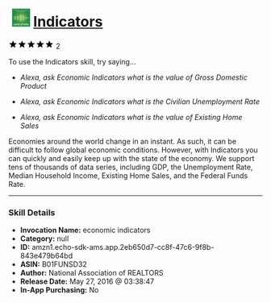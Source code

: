 # &nbsp;<img src="skill_icon" alt="Indicators icon" width="36"> [Indicators](http://alexa.amazon.com/#skills/amzn1.echo-sdk-ams.app.2eb650d7-cc8f-47c6-9f8b-843e479b64bd)
![5 stars](../../images/ic_star_black_18dp_1x.png)![5 stars](../../images/ic_star_black_18dp_1x.png)![5 stars](../../images/ic_star_black_18dp_1x.png)![5 stars](../../images/ic_star_black_18dp_1x.png)![5 stars](../../images/ic_star_black_18dp_1x.png) 2

To use the Indicators skill, try saying...

* *Alexa, ask Economic Indicators what is the value of Gross Domestic Product*

* *Alexa, ask Economic Indicators what is the Civilian Unemployment Rate*

* *Alexa, ask Economic Indicators what is the value of Existing Home Sales*

Economies around the world change in an instant. As such, it can be difficult to follow global economic conditions. However, with Indicators you can quickly and easily keep up with the state of the economy. We support tens of thousands of data series, including GDP, the Unemployment Rate, Median Household Income, Existing Home Sales, and the Federal Funds Rate.

***

### Skill Details

* **Invocation Name:** economic indicators
* **Category:** null
* **ID:** amzn1.echo-sdk-ams.app.2eb650d7-cc8f-47c6-9f8b-843e479b64bd
* **ASIN:** B01FUNSD32
* **Author:** National Association of REALTORS
* **Release Date:** May 27, 2016 @ 03:38:47
* **In-App Purchasing:** No
